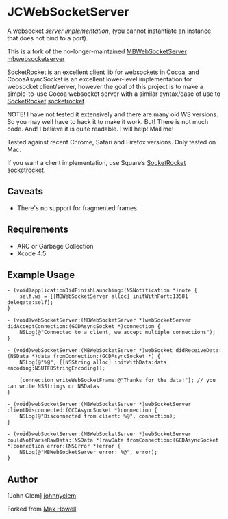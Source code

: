 JCWebSocketServer
=================
A websocket *server implementation*, (you cannot instantiate an instance that
does not bind to a port).

This is a fork of the no-longer-maintained [MBWebSocketServer] [mbwebsocketserver]

SocketRocket is an excellent client lib for websockets in Cocoa, and CocoaAsyncSocket is an excellent lower-level implementation for websocket client/server, however the goal of this project is to make a simple-to-use Cocoa websocket server with a similar syntax/ease of use to [SocketRocket] [socketrocket]

NOTE! I have not tested it extensively and there are many old WS versions. So
you may well have to hack it to make it work. But! There is not much code.
And! I believe it is quite readable. I will help! Mail me!

Tested against recent Chrome, Safari and Firefox versions. Only tested on Mac.

If you want a client implementation, use Square’s [SocketRocket] [socketrocket].

Caveats
-------
* There's no support for fragmented frames.

Requirements
------------
* ARC or Garbage Collection
* Xcode 4.5

Example Usage
-------------
```objc
- (void)applicationDidFinishLaunching:(NSNotification *)note {
    self.ws = [[MBWebSocketServer alloc] initWithPort:13581 delegate:self];
}

- (void)webSocketServer:(MBWebSocketServer *)webSocketServer didAcceptConnection:(GCDAsyncSocket *)connection {
    NSLog(@"Connected to a client, we accept multiple connections");
}

- (void)webSocketServer:(MBWebSocketServer *)webSocket didReceiveData:(NSData *)data fromConnection:(GCDAsyncSocket *) {
    NSLog(@"%@", [[NSString alloc] initWithData:data encoding:NSUTF8StringEncoding]);

    [connection writeWebSocketFrame:@"Thanks for the data!"]; // you can write NSStrings or NSDatas
}

- (void)webSocketServer:(MBWebSocketServer *)webSocketServer clientDisconnected:(GCDAsyncSocket *)connection {
    NSLog(@"Disconnected from client: %@", connection);
}

- (void)webSocketServer:(MBWebSocketServer *)webSocketServer couldNotParseRawData:(NSData *)rawData fromConnection:(GCDAsyncSocket *)connection error:(NSError *)error {
    NSLog(@"MBWebSocketServer error: %@", error);
}

```


Author
------
[John Clem] [johnnyclem]

Forked from [Max Howell][mxcl]

[socketrocket]:https://github.com/square/SocketRocket

[mbwebsocketserver]:https://github.com/mxcl/MBWebSocketServer

[johnnyclem]:http://github.com/johnnyclem

[mxcl]:http://twitter.com/mxcl
